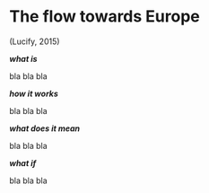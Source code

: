 # The flow towards Europe
(Lucify, 2015)

***what is***

bla bla bla

***how it works***

bla bla bla

***what does it mean***

bla bla bla

***what if***

bla bla bla
